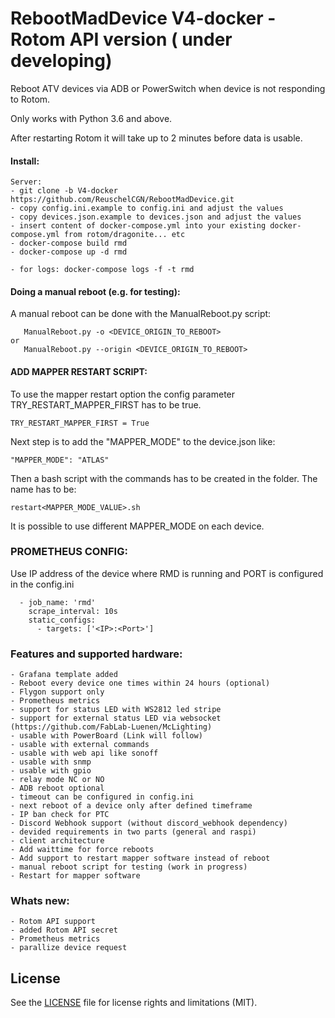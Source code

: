 # RebootMadDevice V4-docker - Rotom API version ( under developing)
Reboot ATV devices via ADB or PowerSwitch when device is not responding to Rotom.

Only works with Python 3.6 and above.

After restarting Rotom it will take up to 2 minutes before data is usable. 

#### Install:
```
Server:
- git clone -b V4-docker https://github.com/ReuschelCGN/RebootMadDevice.git
- copy config.ini.example to config.ini and adjust the values
- copy devices.json.example to devices.json and adjust the values
- insert content of docker-compose.yml into your existing docker-compose.yml from rotom/dragonite... etc
- docker-compose build rmd
- docker-compose up -d rmd

- for logs: docker-compose logs -f -t rmd
```

#### Doing a manual reboot (e.g. for testing):

A manual reboot can be done with the ManualReboot.py script:
```
   ManualReboot.py -o <DEVICE_ORIGIN_TO_REBOOT>
or
   ManualReboot.py --origin <DEVICE_ORIGIN_TO_REBOOT>
```

#### ADD MAPPER RESTART SCRIPT:
 
To use the mapper restart option the config parameter TRY_RESTART_MAPPER_FIRST has to be true.
```
TRY_RESTART_MAPPER_FIRST = True
```
Next step is to add the "MAPPER_MODE" to the device.json like:
```
"MAPPER_MODE": "ATLAS"
```
Then a bash script with the commands has to be created in the folder. The name has to be:
```
restart<MAPPER_MODE_VALUE>.sh
```
It is possible to use different MAPPER_MODE on each device.


### PROMETHEUS CONFIG:
Use IP address of the device where RMD is running and PORT is configured in the config.ini
```
  - job_name: 'rmd'
    scrape_interval: 10s
    static_configs:
      - targets: ['<IP>:<Port>']
```


### Features and supported hardware:
```
- Grafana template added
- Reboot every device one times within 24 hours (optional)
- Flygon support only
- Prometheus metrics
- support for status LED with WS2812 led stripe
- support for external status LED via websocket (https://github.com/FabLab-Luenen/McLighting)
- usable with PowerBoard (Link will follow)
- usable with external commands
- usable with web api like sonoff
- usable with snmp
- usable with gpio
- relay mode NC or NO
- ADB reboot optional
- timeout can be configured in config.ini
- next reboot of a device only after defined timeframe
- IP ban check for PTC
- Discord Webhook support (without discord_webhook dependency)
- devided requirements in two parts (general and raspi)
- client architecture
- Add waittime for force reboots
- Add support to restart mapper software instead of reboot
- manual reboot script for testing (work in progress)
- Restart for mapper software
```
### Whats new:
```
- Rotom API support
- added Rotom API secret
- Prometheus metrics
- parallize device request
```
## License
See the [LICENSE](https://github.com/GhostTalker/RebootMadDevice/blob/master/LICENSE.md) file for license rights and limitations (MIT).
